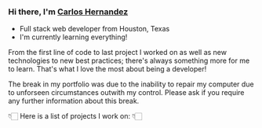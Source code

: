 ### Hi there, I'm [Carlos Hernandez](https://www.carloshernandez.tech/)

- Full stack web developer from Houston, Texas
- I'm currently learning everything!

From the first line of code to last project I worked on as well as new technologies to new best practices; there's always something more for me to learn. That's what I love the most about being a developer!

The break in my portfolio was due to the inability to repair my computer due to unforseen circumstances outwith my control.  Please ask if you require any further information about this break.

👇🏻 Here is a list of projects I work on: 👇🏻

